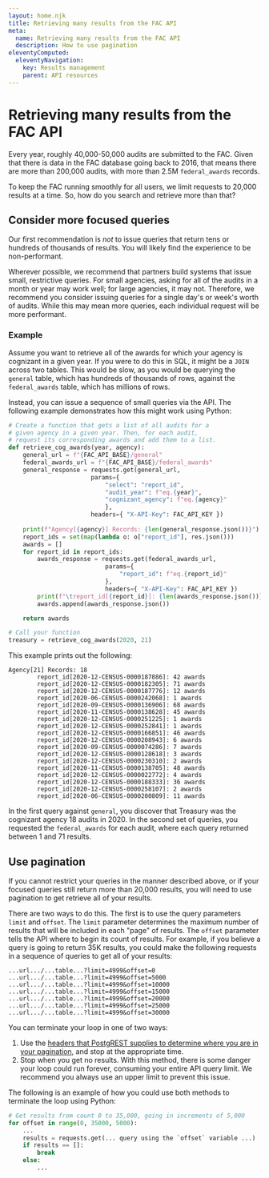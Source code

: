```yaml
---
layout: home.njk
title: Retrieving many results from the FAC API
meta:
  name: Retrieving many results from the FAC API
  description: How to use pagination
eleventyComputed:
  eleventyNavigation:
    key: Results management
    parent: API resources
---
```


# Retrieving many results from the FAC API

Every year, roughly 40,000-50,000 audits are submitted to the FAC. Given that there is data in the FAC database going back to 2016, that means there are more than 200,000 audits, with more than 2.5M `federal_awards` records.

To keep the FAC running smoothly for all users, we limit requests to 20,000 results at a time. So, how do you search and retrieve more than that?

## Consider more focused queries

Our first recommendation is *not* to issue queries that return tens or hundreds of thousands of results. You will likely find the experience to be non-performant.

Wherever possible, we recommend that partners build systems that issue small, restrictive queries. For small agencies, asking for all of the audits in a month or year may work well; for large agencies, it may not. Therefore, we recommend you consider issuing queries for a single day's or week's worth of audits. While this may mean more queries, each individual request will be more performant.

### Example

Assume you want to retrieve all of the awards for which your agency is cognizant in a given year. If you were to do this in SQL, it might be a `JOIN` across two tables. This would be slow, as you would be querying the `general` table, which has hundreds of thousands of rows, against the `federal_awards` table, which has millions of rows.

Instead, you can issue a sequence of small queries via the API. The following example demonstrates how this might work using Python:

```python
# Create a function that gets a list of all audits for a
# given agency in a given year. Then, for each audit,
# request its corresponding awards and add them to a list.
def retrieve_cog_awards(year, agency):
    general_url = f"{FAC_API_BASE}/general"
    federal_awards_url = f"{FAC_API_BASE}/federal_awards"
    general_response = requests.get(general_url, 
                       params={
                           "select": "report_id",
                           "audit_year": f"eq.{year}",
                           "cognizant_agency": f"eq.{agency}"
                           },
                       headers={ "X-API-Key": FAC_API_KEY })
    
    print(f"Agency[{agency}] Records: {len(general_response.json())}")
    report_ids = set(map(lambda o: o["report_id"], res.json()))
    awards = []
    for report_id in report_ids:
        awards_response = requests.get(federal_awards_url,
                           params={
                               "report_id": f"eq.{report_id}"
                           },
                           headers={ "X-API-Key": FAC_API_KEY })
        print(f"\treport_id[{report_id}]: {len(awards_response.json())} awards")
        awards.append(awards_response.json())

    return awards

# Call your function 
treasury = retrieve_cog_awards(2020, 21)
```

This example prints out the following:

```
Agency[21] Records: 18
        report_id[2020-12-CENSUS-0000187886]: 42 awards
        report_id[2020-12-CENSUS-0000182305]: 71 awards
        report_id[2020-12-CENSUS-0000187776]: 12 awards
        report_id[2020-06-CENSUS-0000242068]: 1 awards
        report_id[2020-09-CENSUS-0000136906]: 68 awards
        report_id[2020-11-CENSUS-0000138628]: 45 awards
        report_id[2020-12-CENSUS-0000251225]: 1 awards
        report_id[2020-12-CENSUS-0000252841]: 1 awards
        report_id[2020-12-CENSUS-0000166851]: 46 awards
        report_id[2020-12-CENSUS-0000208943]: 6 awards
        report_id[2020-09-CENSUS-0000074286]: 7 awards
        report_id[2020-12-CENSUS-0000128618]: 3 awards
        report_id[2020-12-CENSUS-0000230310]: 2 awards
        report_id[2020-11-CENSUS-0000138705]: 48 awards
        report_id[2020-12-CENSUS-0000022772]: 4 awards
        report_id[2020-12-CENSUS-0000188333]: 36 awards
        report_id[2020-12-CENSUS-0000258107]: 2 awards
        report_id[2020-06-CENSUS-0000200809]: 11 awards
```

In the first query against `general`, you discover that Treasury was the cognizant agency 18 audits in 2020. In the second set of queries, you requested the `federal_awards` for each audit, where each query returned between 1 and 71 results.

## Use pagination

If you cannot restrict your queries in the manner described above, or if your focused queries still return more than 20,000 results, you will need to use pagination to get retrieve all of your results.

There are two ways to do this. The first is to use the query parameters `limit` and `offset`. The `limit` parameter determines the maximum number of results that will be included in each "page" of results. The `offset` parameter tells the API where to begin its count of results. For example, if you believe a query is going to return 35K results, you could make the following requests in a sequence of queries to get all of your results:

```
...url.../...table...?limit=4999&offset=0
...url.../...table...?limit=4999&offset=5000
...url.../...table...?limit=4999&offset=10000
...url.../...table...?limit=4999&offset=15000
...url.../...table...?limit=4999&offset=20000
...url.../...table...?limit=4999&offset=25000
...url.../...table...?limit=4999&offset=30000
```

 You can terminate your loop in one of two ways:

1. Use the [headers that PostgREST supplies to determine where you are in your pagination](https://postgrest.org/en/stable/references/api/pagination_count.html), and stop at the appropriate time.
2. Stop when you get no results. With this method, there is some danger your loop could run forever, consuming your entire API query limit. We recommend you always use an upper limit to prevent this issue.

The following is an example of how you could use both methods to terminate the loop using Python:

```python
# Get results from count 0 to 35,000, going in increments of 5,000
for offset in range(0, 35000, 5000):
    ...
    results = requests.get(... query using the `offset` variable ...)
    if results == []:
        break
    else:
        ...
```
